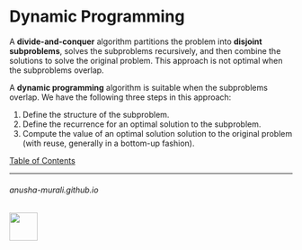 # Dynamic Programming

A **divide-and-conquer** algorithm partitions the problem into **disjoint subproblems**, solves the subproblems recursively, and then combine the solutions to solve the original problem. This approach is not optimal when the subproblems overlap.

A **dynamic programming** algorithm is suitable when the subproblems overlap. We have the following three steps in this approach:
1. Define the structure of the subproblem.
2. Define the recurrence for an optimal solution to the subproblem.
3. Compute the value of an optimal solution solution to the original problem (with reuse, generally in a bottom-up fashion).


[Table of Contents](./index.md)

* * *
###### anusha-murali.github.io

<img src="https://github.com/anusha-murali/anusha-murali.github.io/assets/111596338/639243aa-2857-4595-a65a-7852762bb002" width="50" height="50"/>

